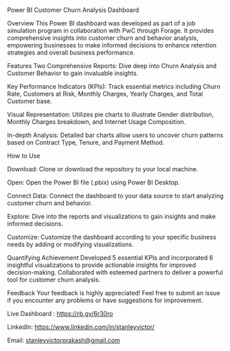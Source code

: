 Power BI Customer Churn Analysis Dashboard

Overview
This Power BI dashboard was developed as part of a job simulation program in collaboration with PwC through Forage. It provides comprehensive insights into customer churn and behavior analysis, empowering businesses to make informed decisions to enhance retention strategies and overall business performance.

Features
Two Comprehensive Reports: Dive deep into Churn Analysis and Customer Behavior to gain invaluable insights.

Key Performance Indicators (KPIs): Track essential metrics including Churn Rate, Customers at Risk, Monthly Charges, Yearly Charges, and Total Customer base.

Visual Representation: Utilizes pie charts to illustrate Gender distribution, Monthly Charges breakdown, and Internet Usage Composition.

In-depth Analysis: Detailed bar charts allow users to uncover churn patterns based on Contract Type, Tenure, and Payment Method.

How to Use

Download: Clone or download the repository to your local machine.

Open: Open the Power BI file (.pbix) using Power BI Desktop.

Connect Data: Connect the dashboard to your data source to start analyzing customer churn and behavior.

Explore: Dive into the reports and visualizations to gain insights and make informed decisions.

Customize: Customize the dashboard according to your specific business needs by adding or modifying visualizations.

Quantifying Achievement
Developed 5 essential KPIs and incorporated 6 insightful visualizations to provide actionable insights for improved decision-making.
Collaborated with esteemed partners to deliver a powerful tool for customer churn analysis.

Feedback
Your feedback is highly appreciated! Feel free to submit an issue if you encounter any problems or have suggestions for improvement.

Live Dashboard : 
https://rb.gy/6r30ro

LinkedIn: https://www.linkedin.com/in/stanleyvictor/

Email: stanleyvictorprakash@gmail.com
